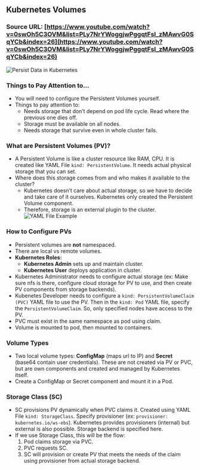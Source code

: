 ## Kubernetes Volumes

### Source URL: [https://www.youtube.com/watch?v=0swOh5C3OVM&list=PLy7NrYWoggjwPggqtFsI_zMAwvG0SqYCb&index=26](https://www.youtube.com/watch?v=0swOh5C3OVM&list=PLy7NrYWoggjwPggqtFsI_zMAwvG0SqYCb&index=26)

![Persist Data in Kubernetes](https://i.ibb.co/G5DkKDM/Screen-Shot-2020-08-18-at-10-09-05.png)

### Things to Pay Attention to...
- You will need to configure the Persistent Volumes yourself. 
- Things to pay attention to:
	- Needs storage that don’t depend on pod life cycle. Read where the previous one dies off.
	- Storage must be available on all nodes.
	- Needs storage that survive even in whole cluster fails.

### What are Persistent Volumes (PV)?
- A Persistent Volume is like a cluster resource like RAM, CPU. It is created like YAML File `kind: PersistentVolume`. It needs actual physical storage that you can set.
- Where does this storage comes from and who makes it available to the cluster?
	- Kubernetes doesn’t care about actual storage, so we have to decide and take care of it ourselves. Kubernetes only created the Persistent Volume component.
	- Therefore, storage is an external plugin to the cluster.
![YAML File Example](https://i.ibb.co/y6ytSxy/Screen-Shot-2020-08-18-at-10-09-12.png)

### How to Configure PVs
- Persistent volumes are **not** namespaced.
- There are local vs remote volumes.
- **Kubernetes Roles:**
	- **Kubernetes Admin** sets up and maintain cluster.
	- **Kubernetes User** deploys application in cluster.
- Kubernetes Administrator needs to configure actual storage (ex: Make sure nfs is there, configure cloud storage for PV to use, and then create PV components from storage backends).
- Kubenetes Developer needs to configure a `kind: PersistentVolumeClaim (PVC)` YAML file to use the PV. Then in the `kind: Pod` YAML file, specify the `PersistentVolumeClaim`. So, only specified nodes have access to the PV.
- PVC must exist in the same namespace as pod using claim.
- Volume is mounted to pod, then mounted to containers.

### Volume Types
- Two local volume types: **ConfigMap** (maps url to IP) and **Secret** (base64 contain user credentials). These are not created via PV or PVC, but are own components and created and managed by Kubernetes itself.
- Create a ConfigMap or Secret component and mount it in a Pod.

### Storage Class (SC)
- SC provisions PV dynamically when PVC claims it. Created using YAML File `kind: StorageClass`. Specify provisioner (ex: `provisioner: kubernetes.io/ws-ebs`). Kubernetes provides provisioners (internal) but external is also possible. Storage backend is specified here.
- If we use Storage Class, this will be the flow: 
	1. Pod claims storage via PVC.
	2. PVC requests SC.
	3. SC will provision or create PV that meets the needs of the claim using provisioner from actual storage backend.
<!--stackedit_data:
eyJoaXN0b3J5IjpbMTkxNzM0OTI1NCw3MzA5OTgxMTZdfQ==
-->